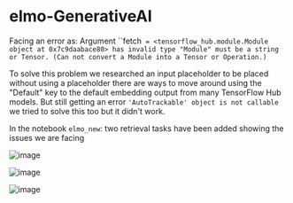 # elmo-GenerativeAI

Facing an error as:
Argument ``fetch` = <tensorflow_hub.module.Module object at 0x7c9daabace80> has invalid type "Module" must be a string or Tensor. (Can not convert a Module into a Tensor or Operation.)`

To solve this problem we researched an input placeholder to be placed without using a placeholder there are ways to move around using the "Default" key to the default embedding output from many TensorFlow Hub models.
But still getting an error  `'AutoTrackable' object is not callable` we tried to solve this too but it didn't work.

In the notebook `elmo_new`: two retrieval tasks have been added showing the issues we are facing 


![image](https://github.com/Tanushree28/elmo-GenerativeAI/assets/59421381/4d027a1f-6d52-46bc-bc3b-39d8020e0fde)

![image](https://github.com/Tanushree28/elmo-GenerativeAI/assets/59421381/98b0549a-1cd2-4dde-ac81-12242fa4a46d)

![image](https://github.com/Tanushree28/elmo-GenerativeAI/assets/59421381/aa990f70-a19f-4ebb-a1e9-7983960950d1)


